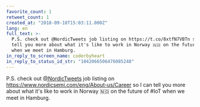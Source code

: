 ```yaml
---
favorite_count: 1
retweet_count: 1
created_at: "2018-09-18T15:03:11.000Z"
lang: en
full_text: >-
  P.S. check out @NordicTweets job listing on https://t.co/8xtfN7VBTn so I can
  tell you more about what it's like to work in Norway 🇳🇴 on the future of #IoT
  when we meet in Hamburg.
in_reply_to_screen_name: coderbyheart
in_reply_to_status_id_str: "1042066506476085248"
---
```


P.S. check out [@NordicTweets](https://twitter.com/NordicTweets) job listing on
<https://www.nordicsemi.com/eng/About-us/Career> so I can tell you more about
what it's like to work in Norway 🇳🇴 on the future of #IoT when we meet in
Hamburg.
